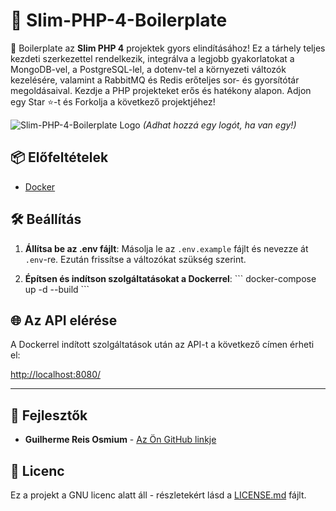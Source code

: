 # 🚀 Slim-PHP-4-Boilerplate

🚀 Boilerplate az **Slim PHP 4** projektek gyors elindításához! Ez a tárhely teljes kezdeti szerkezettel rendelkezik, integrálva a legjobb gyakorlatokat a MongoDB-vel, a PostgreSQL-lel, a dotenv-tel a környezeti változók kezelésére, valamint a RabbitMQ és Redis erőteljes sor- és gyorsítótár megoldásaival. Kezdje a PHP projekteket erős és hatékony alapon. Adjon egy Star ⭐-t és Forkolja a következő projektjéhez!

![Slim-PHP-4-Boilerplate Logo](https://avatars.githubusercontent.com/u/18685227?v=4) 
*(Adhat hozzá egy logót, ha van egy!)*

## 📦 Előfeltételek

- [Docker](https://www.docker.com/get-started)

## 🛠️ Beállítás

1. **Állítsa be az .env fájlt**: Másolja le az `.env.example` fájlt és nevezze át `.env`-re. Ezután frissítse a változókat szükség szerint.

2. **Építsen és indítson szolgáltatásokat a Dockerrel**:
\```
docker-compose up -d --build
\```

## 🌐 Az API elérése

A Dockerrel indított szolgáltatások után az API-t a következő címen érheti el:

[http://localhost:8080/](http://localhost:8080/)

---

## 🤖 Fejlesztők

- **Guilherme Reis Osmium** - [Az Ön GitHub linkje](https://github.com/guilhermeosmium)

## 📄 Licenc

Ez a projekt a GNU licenc alatt áll - részletekért lásd a [LICENSE.md](LICENSE.md) fájlt.
